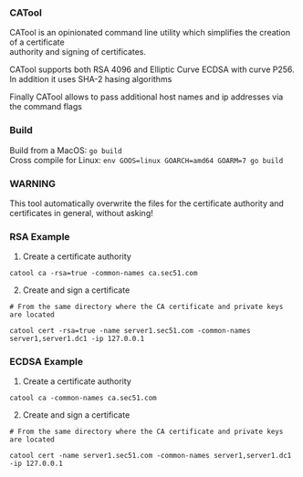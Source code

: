 ### CATool
CATool is an opinionated command line utility which simplifies the creation of a certificate  
authority and signing of certificates.  

CATool supports both RSA 4096 and Elliptic Curve ECDSA with curve P256.  
In addition it uses SHA-2 hasing algorithms

Finally CATool allows to pass additional host names and ip addresses via the command flags

### Build

Build from a MacOS: `go build`  
Cross compile for Linux: `env GOOS=linux GOARCH=amd64 GOARM=7 go build`  

### WARNING
This tool automatically overwrite the files for the certificate authority and certificates in general, without asking!

### RSA Example

1. Create a certificate authority

```
catool ca -rsa=true -common-names ca.sec51.com
```

2. Create and sign a certificate

```
# From the same directory where the CA certificate and private keys are located

catool cert -rsa=true -name server1.sec51.com -common-names server1,server1.dc1 -ip 127.0.0.1
```

### ECDSA Example

1. Create a certificate authority

```
catool ca -common-names ca.sec51.com
```

2. Create and sign a certificate

```
# From the same directory where the CA certificate and private keys are located

catool cert -name server1.sec51.com -common-names server1,server1.dc1 -ip 127.0.0.1
```


